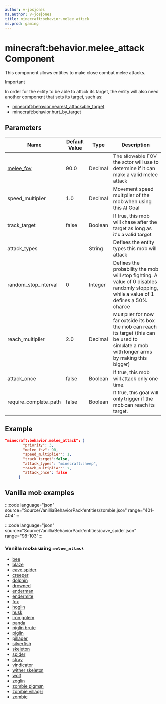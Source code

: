 ```yaml
---
author: v-josjones
ms.author: v-josjones
title: minecraft:behavior.melee_attack
ms.prod: gaming
---
```


# minecraft:behavior.melee_attack Component

This component allows entities to make close combat melee attacks.

> [!IMPORTANT]
> In order for the entity to be able to attack its target, the entity will also need another component that sets its target, such as:
>
>- [minecraft:behavior.nearest_attackable_target](Examples/EntityComponents/minecraftBehavior_nearest_attackable_target.md)
>- minecraft:behavior.hurt_by_target

## Parameters

|Name |Default Value  |Type  |Description  |
|---------|---------|---------|---------|
|[melee_fov](Examples/Definitions/melee_fov.md)     |90.0       |Decimal   |The allowable FOV the actor will use to determine if it can make a valid melee attack|
|speed_multiplier     |1.0         |Decimal         |Movement speed multiplier of the mob when using this AI Goal|
|track_target     |false         |Boolean         |If true, this mob will chase after the target as long as it's a valid target|
|attack_types     |         |String         |Defines the entity types this mob will attack|
|random_stop_interval    |0         |Integer        |Defines the probability the mob will stop fighting. A value of 0 disables randomly stopping, while a value of 1 defines a 50% chance|
|reach_multiplier   |2.0         |Decimal         |Multiplier for how far outside its box the mob can reach its target (this can be used to simulate a mob with longer arms by making this bigger)|
|attack_once     |false         |Boolean       |If true, this mob will attack only one time.|
|require_complete_path    |false         |Boolean         |If true, this goal will only trigger if the mob can reach its target.|

## Example

```json
"minecraft:behavior.melee_attack": { 
        "priority": 3, 
        "melee_fov": 90, 
        "speed_multiplier": 1, 
        "track_target":false, 
        "attack_types": "minecraft:sheep",
        "reach_multiplier": 2, 
        "attack_once": false 
      }
```

## Vanilla mob examples

:::code language="json" source="Source/VanilliaBehaviorPack/entities/zombie.json" range="401-404":::

:::code language="json" source="Source/VanilliaBehaviorPack/entities/cave_spider.json" range="98-103":::

### Vanilla mobs using `melee_attack`

- [bee](../../Source/VanilliaBehaviorPack/entities/bee.json)
- [blaze](../../Source/VanilliaBehaviorPack/entities/blaze.json)
- [cave spider](../../Source/VanilliaBehaviorPack/entities/cave_spider.json)
- [creeper](../../Source/VanilliaBehaviorPack/entities/creeper.json)
- [dolphin](../../Source/VanilliaBehaviorPack/entities/dolphin.json)
- [drowned](../../Source/VanilliaBehaviorPack/entities/drowned.json)
- [enderman](../../Source/VanilliaBehaviorPack/entities/enderman.json)
- [endermite](../../Source/VanilliaBehaviorPack/entities/endermite.json)
- [fox](../../Source/VanilliaBehaviorPack/entities/fox.json)
- [hoglin](../../Source/VanilliaBehaviorPack/entities/hoglin.json)
- [husk](../../Source/VanilliaBehaviorPack/entities/husk.json)
- [iron golem](../../Source/VanilliaBehaviorPack/entities/iron_golem.json)
- [panda](../../Source/VanilliaBehaviorPack/entities/panda.json)
- [piglin brute](../../Source/VanilliaBehaviorPack/entities/piglin_brute.json)
- [piglin](../../Source/VanilliaBehaviorPack/entities/piglin.json)
- [pillager](../../Source/VanilliaBehaviorPack/entities/pillager.json)
- [silverfish](../../Source/VanilliaBehaviorPack/entities/silverfish.json)
- [skeleton](../../Source/VanilliaBehaviorPack/entities/skeleton.json)
- [spider](../../Source/VanilliaBehaviorPack/entities/spider.json)
- [stray](../../Source/VanilliaBehaviorPack/entities/stray.json)
- [vindicator](../../Source/VanilliaBehaviorPack/entities/vindicator.json)
- [wither skeleton](../../Source/VanilliaBehaviorPack/entities/wither_skeleton.json)
- [wolf](../../Source/VanilliaBehaviorPack/entities/wolf.json)
- [zoglin](../../Source/VanilliaBehaviorPack/entities/zoglin.json)
- [zombie pigman](../../Source/VanilliaBehaviorPack/entities/zombie_pigman.json)
- [zombie villager](../../Source/VanilliaBehaviorPack/entities/zombie_villager.json)
- [zombie](../../Source/VanilliaBehaviorPack/entities/zombie.json)
